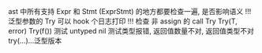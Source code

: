 ast 中所有支持 Expr 和 Stmt (ExprStmt) 的地方都要检查一遍, 是否影响语义 !!!
泛型参数的 Try
可以 hook 个日志打印 !!!
检查 非 assign 的 call
Try[](xxx)
Try(T, error)
Try(f())
测试 untyped nil
测试类型报错, 返回值数量不对, 返回值类型不对
try(...)...泛型版本